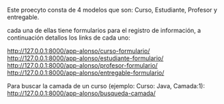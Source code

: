 Este proecyto consta de 4 modelos que son:
Curso, Estudiante, Profesor y entregable.

cada una de ellas tiene formularios para el registro de información, 
a continuación detallos los links de cada uno:

http://127.0.0.1:8000/app-alonso/curso-formulario/
http://127.0.0.1:8000/app-alonso/estudiante-formulario/
http://127.0.0.1:8000/app-alonso/profesor-formulario/
http://127.0.0.1:8000/app-alonso/entregable-formulario/

Para buscar la camada de un curso (ejemplo: Curso: Java,  Camada:1):
http://127.0.0.1:8000/app-alonso/busqueda-camada/
